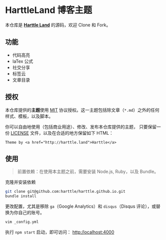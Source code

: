 HarttleLand 博客主题
=================

本仓库是 **[Harttle Land](http://harttle.land)** 的源码，欢迎 Clone 和 Fork。

## 功能

* 代码高亮
* laTex 公式
* 社交分享
* 标签云
* 文章目录

## 授权

本仓库提供的**主题**使用 [MIT][license] 协议授权。这一主题包括除文章（`*.md`）之外的任何样式、模板，以及脚本。

你可以自由地使用（包括商业用途）、修改、发布本仓库提供的主题，
只要保留一份 [LICENSE][license] 文件，以及在合适的地方保留如下 HTML：

```
Theme by <a href="http://harttle.land">Harttle</a>
```

## 使用

> 前置依赖：在使用本主题之前，需要安装 Node.js, Ruby，以及 Bundle。

克隆并安装依赖

```bash
git clone git@github.com:harttle/harttle.github.io.git
bundle install
```

更改配置，尤其是移除 `ga`（Google Analytics）和 `disqus`（Disqus 评论），或替换为你自己的账号。

```bash
vim _config.yml
```

执行 `npm start` 启动，即可访问： <http:/localhost:4000>

[license]: https://github.com/harttle/harttle.github.io/blob/master/LICENSE
